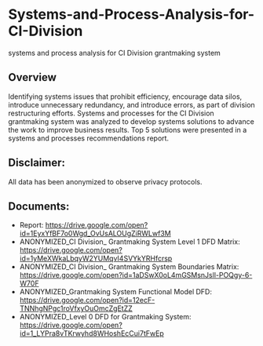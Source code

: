 # Systems-and-Process-Analysis-for-CI-Division
systems and process analysis for CI Division grantmaking system

## Overview
Identifying systems issues that prohibit efficiency, encourage data silos, introduce unnecessary redundancy, and introduce errors, as part of division restructuring efforts. Systems and processes for the CI Division grantmaking system was analyzed to develop systems solutions to advance the work to improve business results. Top 5 solutions were presented in a systems and processes recommendations report.

## Disclaimer:
All data has been anonymized to observe privacy protocols.

## Documents:

- Report: https://drive.google.com/open?id=1EyxYfBF7o0Wgd_OvUsALOUgZiRWLwf3M
- ANONYMIZED_CI Division_ Grantmaking System Level 1 DFD Matrix: https://drive.google.com/open?id=1yMeXWkaLbqyW2YUMqvI4SVYkYRHfcrsp
- ANONYMIZED_CI Division_ Grantmaking System Boundaries Matrix: https://drive.google.com/open?id=1aDSwX0oL4mGSMsnJsll-POQgy-6-W70F
- ANONYMIZED_Grantmaking System Functional Model DFD: https://drive.google.com/open?id=12ecF-TNNhgNPgc1roVfxyOuOmcZgEtZZ
- ANONYMIZED_Level 0 DFD for Grantmaking System: https://drive.google.com/open?id=1_LYPra8vTKrwyhd8WHoshEcCui7tFwEp
